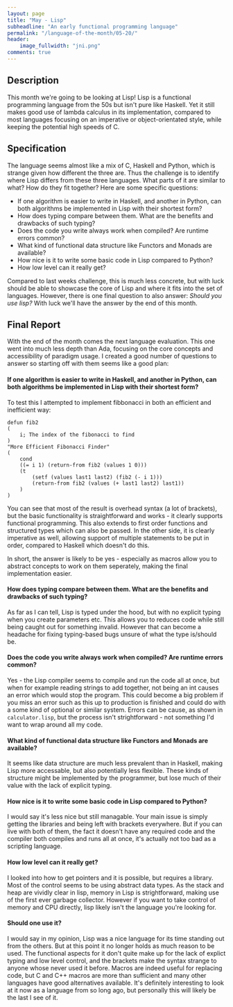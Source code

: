 ```yaml
---
layout: page
title: "May - Lisp"
subheadline: "An early functional programming language"
permalink: "/language-of-the-month/05-20/"
header:
    image_fullwidth: "jni.png"
comments: true
---
```


## Description

This month we're going to be looking at Lisp! Lisp is a functional programming language from the 50s but isn't pure like Haskell. Yet it still makes good use of lambda calculus in its implementation, compared to most languages focusing on an imperative or object-orientated style, while keeping the potential high speeds of C.

## Specification

The language seems almost like a mix of C, Haskell and Python, which is strange given how different the three are. Thus the challenge is to identify where Lisp differs from these three languages. What parts of it are similar to what? How do they fit together? Here are some specific questions:
 - If one algorithm is easier to write in Haskell, and another in Python, can both algorithms be implemented in Lisp with their shortest form?
 - How does typing compare between them. What are the benefits and drawbacks of such typing?
 - Does the code you write always work when compiled? Are runtime errors common?
 - What kind of functional data structure like Functors and Monads are available?
 - How nice is it to write some basic code in Lisp compared to Python?
 - How low level can it really get?

Compared to last weeks challenge, this is much less concrete, but with luck should be able to showcase the core of Lisp and where it fits into the set of languages. However, there is one final question to also answer: *Should you use lisp?* With luck we'll have the answer by the end of this month.

## Final Report

With the end of the month comes the next language evaluation. This one went into much less depth than Ada, focusing on the core concepts and accessibility of paradigm usage. I created a good number of questions to answer so starting off with them seems like a good plan:

#### If one algorithm is easier to write in Haskell, and another in Python, can both algorithms be implemented in Lisp with their shortest form?

To test this I attempted to implement fibbonacci in both an efficient and inefficient way:
```
defun fib2
(
    i; The index of the fibonacci to find
)
"More Efficient Fibonacci Finder"
(
    cond
    ((= i 1) (return-from fib2 (values 1 0)))
    (t
        (setf (values last1 last2) (fib2 (- i 1)))
        (return-from fib2 (values (+ last1 last2) last1))
    )
)
```
You can see that most of the result is overhead syntax (a lot of brackets), but the basic functionality is straightforward and works - it clearly supports functional programming. This also extends to first order functions and structured types which can also be passed. In the other side, it is clearly imperative as well, allowing support of multiple statements to be put in order, compared to Haskell which doesn't do this.

In short, the answer is likely to be yes - especially as macros allow you to abstract concepts to work on them seperately, making the final implementation easier.

#### How does typing compare between them. What are the benefits and drawbacks of such typing?

As far as I can tell, Lisp is typed under the hood, but with no explicit typing when you create parameters etc. This allows you to reduces code while still being caught out for something invalid. However that can become a headache for fixing typing-based bugs unsure of what the type is/should be.

#### Does the code you write always work when compiled? Are runtime errors common?

Yes - the Lisp compiler seems to compile and run the code all at once, but when for example reading strings to add together, not being an int causes an error which would stop the program. This could become a big problem if you miss an error such as this up to production is finished and could do with a some kind of optional or similar system. Errors can be cause, as shown in `calculator.lisp`, but the process isn't strightforward - not something I'd want to wrap around all my code.

#### What kind of functional data structure like Functors and Monads are available?

It seems like data structure are much less prevalent than in Haskell, making Lisp more accessable, but also potentially less flexible. These kinds of structure might be implemented by the programmer, but lose much of their value with the lack of explicit typing.

#### How nice is it to write some basic code in Lisp compared to Python?

I would say it's less nice but still managable. Your main issue is simply getting the libraries and being left with brackets everywhere. But if you can live with both of them, the fact it doesn't have any required code and the compiler both compiles and runs all at once, it's actually not too bad as a scripting language.

#### How low level can it really get?

I looked into how to get pointers and it is possible, but requires a library. Most of the control seems to be using abstract data types. As the stack and heap are vividly clear in lisp, memory in Lisp is strightforward, making use of the first ever garbage collector. However if you want to take control of memory and CPU directly, lisp likely isn't the language you're looking for.

#### Should one use it?

I would say in my opinion, Lisp was a nice language for its time standing out from the others. But at this point it no longer holds as much reason to be used. The functional aspects for it don't quite make up for the lack of explict typing and low level control, and the brackets make the syntax strange to anyone whose never used it before. Macros are indeed useful for replacing code, but C and C++ macros are more than sufficient and many other languages have good alternatives available. It's definitely interesting to look at it now as a language from so long ago, but personally this will likely be the last I see of it.
